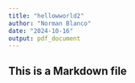 ```yaml
---
title: "hellowworld2"
author: "Norman Blanco"
date: "2024-10-16"
output: pdf_document
---
```

## This is a Markdown file